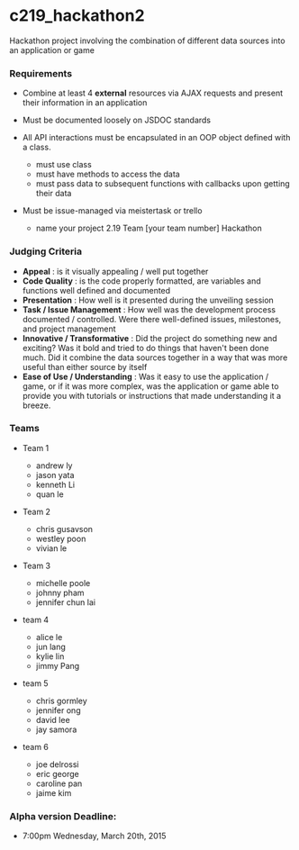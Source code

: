 # c219_hackathon2

Hackathon project involving the combination of different data sources into an application or game

### Requirements
- Combine at least 4 **external** resources via AJAX requests and present their information in an application
- Must be documented loosely on JSDOC standards
- All API interactions must be encapsulated in an OOP object defined with a class.
  - must use class
  - must have methods to access the data
  - must pass data to subsequent functions with callbacks upon getting their data
  
- Must be issue-managed via meistertask or trello
  - name your project 2.19 Team [your team number] Hackathon

### Judging Criteria
- **Appeal** : is it visually appealing / well put together
- **Code Quality** : is the code properly formatted, are variables and functions well defined and documented
- **Presentation** : How well is it presented during the unveiling session
- **Task / Issue Management** : How well was the development process documented / controlled.  Were there well-defined issues, milestones, and project management
- **Innovative / Transformative** : Did the project do something new and exciting?  Was it bold and tried to do things that haven't been done much.  Did it combine the data sources together in a way that was more useful than either source by itself
- **Ease of Use / Understanding** : Was it easy to use the application / game, or if it was more complex, was the application or game able to provide you with tutorials or instructions that made understanding it a breeze.

### Teams
- Team 1
  - andrew ly
  - jason yata
  - kenneth Li
  - quan le
  
- Team 2
  - chris gusavson
  - westley poon
  - vivian le

- Team 3
  - michelle poole
  - johnny pham
  - jennifer chun lai

- team 4
  - alice le
  - jun lang
  - kylie lin
  - jimmy Pang

- team 5
  - chris gormley
  - jennifer ong
  - david lee
  - jay samora
  
- team 6
  - joe delrossi
  - eric george
  - caroline pan
  - jaime kim

### Alpha version Deadline: 
- 7:00pm Wednesday, March 20th, 2015
